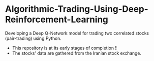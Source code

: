 # Algorithmic-Trading-Using-Deep-Reinforcement-Learning
Developing a Deep Q-Network model for trading two correlated stocks (pair-trading) using Python.

* This repository is at its early stages of completion !!
* The stocks' data are gathered from the Iranian stock exchange.
